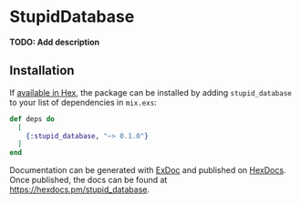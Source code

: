 # StupidDatabase

**TODO: Add description**

## Installation

If [available in Hex](https://hex.pm/docs/publish), the package can be installed
by adding `stupid_database` to your list of dependencies in `mix.exs`:

```elixir
def deps do
  [
    {:stupid_database, "~> 0.1.0"}
  ]
end
```

Documentation can be generated with [ExDoc](https://github.com/elixir-lang/ex_doc)
and published on [HexDocs](https://hexdocs.pm). Once published, the docs can
be found at <https://hexdocs.pm/stupid_database>.

